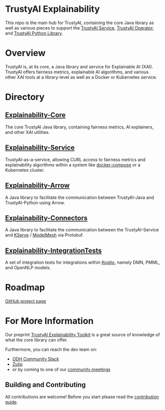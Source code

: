 # TrustyAI Explainability
This repo is the main hub for TrustyAI, containing the core Java library as well as various pieces
to support the [TrustyAI Service](https://github.com/trustyai-explainability/trustyai-explainability/tree/main/explainability-service), [TrustyAI Operator](https://github.com/trustyai-explainability/trustyai-service-operator), 
and [TrustyAI Python Library](https://github.com/trustyai-explainability/trustyai-explainability-python). 

# Overview
TrustyAI is, at its core, a Java library and service for Explainable AI (XAI). TrustyAI offers fairness metrics, explainable AI algorithms,
and various other XAI tools at a library-level as well as a Docker or Kubernetes service. 

# Directory
## [Explainability-Core](https://github.com/trustyai-explainability/trustyai-explainability/tree/main/explainability-core)
The core TrustyAI Java library, containing fairness metrics, AI explainers, and other XAI utilities.

## [Explainability-Service](https://github.com/trustyai-explainability/trustyai-explainability/tree/main/explainability-service)
TrustyAI-as-a-service, allowing CURL access to fairness metrics and explainability algorithms within a system like
[docker-compose](https://github.com/trustyai-explainability/trustyai-explainability/tree/main/explainability-service#using-data-in-storage-only) or a Kubernetes cluster. 

## [Explainability-Arrow](https://github.com/trustyai-explainability/trustyai-explainability/tree/main/explainability-arrow)
A Java library to facilitate the communication between TrustyAI-Java and TrustyAI-Python using Arrow. 

## [Explainability-Connectors](https://github.com/trustyai-explainability/trustyai-explainability/tree/main/explainability-connectors)
A Java library to facilitate the communication between the TrustyAI-Service and [KServe](https://github.com/kserve) / [ModelMesh](https://github.com/kserve/modelmesh)
via Protobuf.

## [Explainability-IntegrationTests](https://github.com/trustyai-explainability/trustyai-explainability/tree/main/explainability-integrationtests)
A set of integration tests for integrations within [Kogito](https://kogito.kie.org/), namely DMN, PMML, and OpenNLP models.

# Roadmap
[GitHub project page](https://github.com/orgs/trustyai-explainability/projects/10)

# For More Information
Our preprint [TrustyAI Explainability Toolkit](https://arxiv.org/abs/2104.12717)
is a great source of knowledge of what the core library can offer.

Furthermore, you can reach the dev team on:
* [ODH Community Slack](https://odh-io.slack.com/archives/C03UFCVFFEY)
* [Zulip](https://kie.zulipchat.com/#narrow/stream/232681-trusty-ai)
* or by coming to one of our [community meetings](https://github.com/trustyai-explainability/community#meetings)

## Building and Contributing

All contributions are welcome! Before you start please read the [contribution guide](CONTRIBUTING.md).
